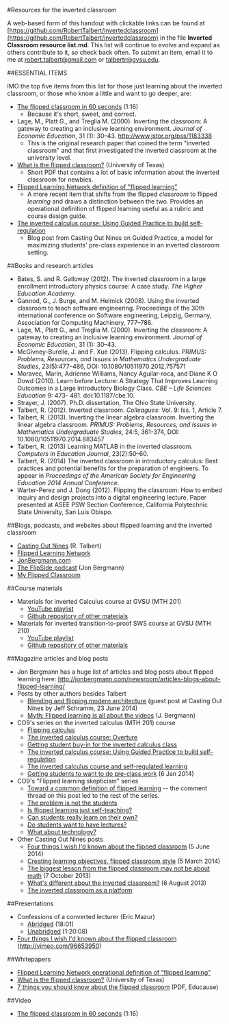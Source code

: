 #Resources for the inverted classroom

A web-based form of this handout with clickable links can be found at [https://github.com/RobertTalbert/invertedclassroom](https://github.com/RobertTalbert/invertedclassroom) in the file <b>Inverted Classroom resource list.md</b>. This list will continue to evolve and expand as others contribute to it, so check back often. To submit an item, email it to me at robert.talbert@gmail.com or talbertr@gvsu.edu. 

##ESSENTIAL ITEMS

IMO the top five items from this list for those just learning about the inverted classroom, or those who know a little and want to go deeper, are: 

+ [The flipped classroom in 60 seconds](http://www.youtube.com/watch?feature=player_embedded&v=r2b7GeuqkPc) (1:16)
    * Because it's short, sweet, and correct. 
+ Lage, M., Platt G., and Treglia M. (2000). Inverting the classroom: A gateway to creating an inclusive learning environment. _Journal of Economic Education_, 31 (1): 30–43. http://www.jstor.org/pss/1183338 
    * This is the original research paper that coined the term "inverted classroom" and that first investigated the inverted classroom at the university level. 
+ [What is the flipped classroom?](http://ctl.utexas.edu/ctl/node/425) (University of Texas)
    * Short PDF that contains a lot of basic information about the inverted classroom for newbies. 
+ [Flipped Learning Network definition of "flipped learning"](http://flippedlearning.org/domain/46)
    * A more recent item that shifts from the flipped *classroom* to flipped *learning* and draws a distinction between the two. Provides an operational definition of flipped learning useful as a rubric and course design guide. 
+ [The inverted calculus course: Using Guided Practice to build self-regulation](http://chronicle.com/blognetwork/castingoutnines/2014/03/04/the-inverted-calculus-course-using-guided-practice-to-build-self-regulation/) 
    * Blog post from Casting Out Nines on Guided Practice, a model for maximizing students' pre-class experience in an inverted classroom setting. 

##Books and research articles 

+ Bates, S. and R. Galloway (2012). The inverted classroom in a large enrollment introductory physics course: A case study. _The Higher Education Academy_.
+ Gannod, G., J. Burge, and M. Helmick (2008). Using the inverted classroom to teach software engineering. Proceedings of the 30th international conference on Software engineering, Leipzig, Germany, Association for Computing Machinery, 777–786.
+ Lage, M., Platt G., and Treglia M. (2000). Inverting the classroom: A gateway to creating an inclusive learning environment. _Journal of Economic Education_, 31 (1): 30–43.
+ McGivney-Burelle, J. and F. Xue (2013). Flipping calculus. _PRIMUS: Problems, Resources, and Issues in Mathematics Undergraduate Studies_, 23(5):477–486, DOI: 10.1080/10511970.2012.757571
+ Moravec, Marin, Adrienne Williams, Nancy Aguilar-roca, and Diane K O Dowd (2010). Learn before Lecture: A Strategy That Improves Learning Outcomes in a Large Introductory Biology Class. _CBE – Life Sciences Education_ 9: 473- 481. doi:10.1187/cbe.10.
+ Strayer, J. (2007). Ph.D. dissertation, The Ohio State University.
+ Talbert, R. (2012). Inverted classroom. *Colleagues*: Vol. 9: Iss. 1, Article 7.
+ Talbert, R. (2013). Inverting the linear algebra classroom. Inverting the linear algebra classroom. _PRIMUS: Problems, Resources, and Issues in Mathematics Undergraduate Studies_, 24:5, 361-374,
DOI: 10.1080/10511970.2014.883457
+ Talbert, R. (2013) Learning MATLAB in the inverted classroom. _Computers in Education Journal_, 23(2):50–60.
+ Talbert, R. (2014) The inverted classroom in introductory calculus: Best practices and potential benefits for the preparation of engineers. To appear in _Proceedings of the American Society for Engineering Education 2014 Annual Conference_. 
+ Warter-Perez and J. Dong (2012). Flipping the classroom: How to embed inquiry and design projects into a digital engineering lecture. Paper presented at ASEE PSW Section Conference, California Polytechnic State University, San Luis Obispo.

##Blogs, podcasts, and websites about flipped learning and the inverted classroom

+ [Casting Out Nines](http://chronicle.com/blognetwork/castingoutnines) (R. Talbert)
+ [Flipped Learning Network](http://flippedlearning.org)
+ [JonBergmann.com](http://jonbergmann.com/)
+ [The FlipSide podcast](http://jonbergmann.com/radio-show/) (Jon Bergmann) 
+ [My Flipped Classroom](http://flippedclassroom.blogspot.co.uk/)

##Course materials

+ Materials for inverted Calculus course at GVSU (MTH 201)
    * [YouTube playlist](http://bit.ly/GVSUCalculus)
    * [Github repository of other materials](https://github.com/RobertTalbert/calculus)
+ Materials for inverted transition-to-proof SWS course at GVSU (MTH 210)
    * [YouTube playlist](http://youtu.be/UuETUEJo0rk?list=PL2419488168AE7001)
    * [Github repository of other materials](https://github.com/RobertTalbert/proof)

##Magazine articles and blog posts

+ Jon Bergmann has a huge list of articles and blog posts about flipped learning here: http://jonbergmann.com/newsroom/articles-blogs-about-flipped-learning/
+ Posts by other authors besides Talbert
    * [Blending and flipping modern architecture](http://chronicle.com/blognetwork/castingoutnines/2014/06/23/guest-post-blending-and-flipping-modern-architecture/) (guest post at Casting Out Nines by Jeff Schramm, 23 June 2014)
    * [Myth: Flipped learning is all about the videos](http://flipped-learning.com/?p=1064) (J. Bergmann)
+ CO9's series on the inverted calculus (MTH 201) course
    * [Flipping calculus](http://chronicle.com/blognetwork/castingoutnines/2013/08/25/flipping-calculus/)
    * [The inverted calculus course: Overture](http://chronicle.com/blognetwork/castingoutnines/2014/01/27/the-inverted-calculus-course-overture/)
    * [Getting student buy-in for the inverted calculus class](http://chronicle.com/blognetwork/castingoutnines/2014/03/06/getting-student-buy-in-for-the-inverted-calculus-class/)
    * [The inverted calculus course: Using Guided Practice to build self-regulation](http://chronicle.com/blognetwork/castingoutnines/2014/03/04/the-inverted-calculus-course-using-guided-practice-to-build-self-regulation/)
    * [The inverted calculus course and self-regulated learning](http://chronicle.com/blognetwork/castingoutnines/2014/03/03/the-inverted-calculus-course-and-self-regulated-learning/)
    * [Getting students to want to do pre-class work](http://chronicle.com/blognetwork/castingoutnines/2014/01/06/getting-students-to-want-to-do-pre-class-work/) (6 Jan 2014)
+ CO9's "Flipped learning skepticism" series
    * [Toward a common definition of flipped learning](http://chronicle.com/blognetwork/castingoutnines/2014/04/01/toward-a-common-definition-of-flipped-learning/) -- the comment thread on this post led to the rest of the series. 
    * [The problem is not the students](http://chronicle.com/blognetwork/castingoutnines/2014/04/08/the-problem-is-not-the-students/)
    * [Is flipped learning just self-teaching?](http://chronicle.com/blognetwork/castingoutnines/2014/04/28/flipped-learning-skepticism-is-flipped-learning-just-self-teaching/)
    * [Can students really learn on their own?](http://chronicle.com/blognetwork/castingoutnines/2014/04/30/flipped-learning-skepticism-can-students-really-learn-on-their-own/)
    * [Do students want to have lectures?](http://chronicle.com/blognetwork/castingoutnines/2014/05/05/flipped-learning-skepticism-do-students-want-to-have-lectures/)
    * [What about technology?](http://chronicle.com/blognetwork/castingoutnines/2014/05/16/flipped-learning-skepticism-what-about-technology/) 
+ Other Casting Out Nines posts
    * [Four things I wish I'd known about the flipped classroom](http://chronicle.com/blognetwork/castingoutnines/2014/06/05/four-things-i-wish-id-known-about-the-flipped-classroom/) (5 June 2014)
    * [Creating learning objectives, flipped classroom style](http://chronicle.com/blognetwork/castingoutnines/2014/03/05/creating-learning-objectives-flipped-classroom-style/) (5 March 2014)
    * [The biggest lesson from the flipped classroom may not be about math](http://chronicle.com/blognetwork/castingoutnines/2013/10/07/the-biggest-lesson-from-the-flipped-classroom-may-not-be-about-math/) (7 October 2013)
    * [What's different about the inverted classroom?](http://chronicle.com/blognetwork/castingoutnines/2013/08/06/whats-different-about-the-inverted-classroom/) (6 August 2013)
    * [The inverted classroom as a platform](http://chronicle.com/blognetwork/castingoutnines/2013/03/08/the-inverted-classroom-as-platform/) 

##Presentations

+ Confessions of a converted lecturer (Eric Mazur)
    * [Abridged](https://www.youtube.com/watch?v=rvw68sLlfF8) (18:01)
    * [Unabridged](https://www.youtube.com/watch?v=WwslBPj8GgI) (1:20:08)
+ [Four things I wish I'd known about the flipped classroom](http://vimeo.com/96653950) (http://vimeo.com/96653950)


##Whitepapers 

+ [Flipped Learning Network operational definition of "flipped learning"](http://flippedlearning.org/domain/46) 
+ [What is the flipped classroom?](http://ctl.utexas.edu/ctl/node/425) (University of Texas)
+ [7 things you should know about the flipped classroom](http://net.educause.edu/ir/library/pdf/ELI7081.pdf) (PDF, Educause)

##Video 

+ [The flipped classroom in 60 seconds](http://www.youtube.com/watch?feature=player_embedded&v=r2b7GeuqkPc) (1:16)

